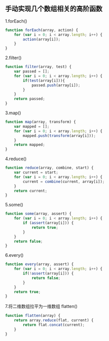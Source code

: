 ## 手动实现几个数组相关的高阶函数

1.forEach()
```javascript
function forEach(array, action) {
    for (var i = 0; i < array.length; i++) {
        action(array[i]);
    }
}
```


2.filter()
```javascript
function filter(array, test) {
    var passed = [];
    for (var i = 0; i < array.length; i++) {
        if(test(array[i])){
            passed.push(array[i]);
        }
    }
    return passed;
}
```


3.map()
```javascript
function map(array, transform) {
    var mapped = [];
    for (var i = 0; i < array.length; i++) {
        mapped.push(transform(array[i]));
    }
    return mapped;
}
```


4.reduce()
```javascript
function reduce(array, combine, start) {
    var current = start;
    for (var i = 0; i < array.length; i++) {
        current = combine(current, array[i]);
    }
    return current;
}
```

5.some()
```javascript
function some(array, assert) {
    for (var i = 0; i < array.length; i++) {
        if (assert(array[i])) {
            return true;
        }
    }
    return false;
}
```

6.every()
```javascript
function every(array, assert) {
    for (var i = 0; i < array.length; i++) {
        if(!assert(array[i])) {
            return false;
        }
    }
    return true;
}
```

7.将二维数组拉平为一维数组 flatten()
```javascript
function flatten(array) {
    return array.reduce(flat, current) {
        return flat.concat(current);
    }
}
```